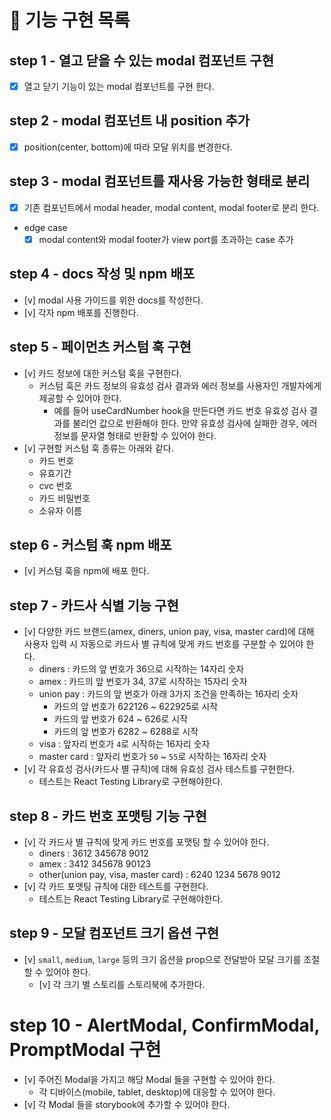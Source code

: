 # 🎯 기능 구현 목록

## step 1 - 열고 닫을 수 있는 modal 컴포넌트 구현

- [x] 열고 닫기 기능이 있는 modal 컴포넌트를 구현 한다.

## step 2 - modal 컴포넌트 내 position 추가

- [x] position(center, bottom)에 따라 모달 위치를 변경한다.

## step 3 - modal 컴포넌트를 재사용 가능한 형태로 분리

- [x] 기존 컴포넌트에서 modal header, modal content, modal footer로 분리 한다.

- edge case
  - [x] modal content와 modal footer가 view port를 초과하는 case 추가

## step 4 - docs 작성 및 npm 배포

- [v] modal 사용 가이드를 위한 docs를 작성한다.
- [v] 각자 npm 배포를 진행한다.

## step 5 - 페이먼츠 커스텀 훅 구현

- [v] 카드 정보에 대한 커스텀 훅을 구현한다.
  - 커스텀 훅은 카드 정보의 유효성 검사 결과와 에러 정보를 사용자인 개발자에게 제공할 수 있어야 한다.
    - 예를 들어 useCardNumber hook을 만든다면 카드 번호 유효성 검사 결과를 불리언 값으로 반환해야 한다. 만약 유효성 검사에 실패한 경우, 에러 정보를 문자열 형태로 반환할 수 있어야 한다.
- [v] 구현할 커스텀 훅 종류는 아래와 같다.
  - 카드 번호
  - 유효기간
  - cvc 번호
  - 카드 비밀번호
  - 소유자 이름

## step 6 - 커스텀 훅 npm 배포

- [v] 커스텀 훅을 npm에 배포 한다.

## step 7 - 카드사 식별 기능 구현

- [v] 다양한 카드 브랜드(amex, diners, union pay, visa, master card)에 대해 사용자 입력 시 자동으로 카드사 별 규칙에 맞게 카드 번호를 구분할 수 있어야 한다.
  - diners : 카드의 앞 번호가 36으로 시작하는 14자리 숫자
  - amex : 카드의 앞 번호가 34, 37로 시작하는 15자리 숫자
  - union pay : 카드의 앞 번호가 아래 3가지 조건을 만족하는 16자리 숫자
    - 카드의 앞 번호가 622126 ~ 622925로 시작
    - 카드의 앞 번호가 624 ~ 626로 시작
    - 카드의 앞 번호가 6282 ~ 6288로 시작
  - visa : 앞자리 번호가 `4`로 시작하는 16자리 숫자
  - master card : 앞자리 번호가 `50` ~ `55`로 시작하는 16자리 숫자
- [v] 각 유효성 검사(카드사 별 규칙)에 대해 유효성 검사 테스트를 구현한다.
  - 테스트는 React Testing Library로 구현해야한다.

## step 8 - 카드 번호 포맷팅 기능 구현

- [v] 각 카드사 별 규칙에 맞게 카드 번호를 포맷팅 할 수 있어야 한다.
  - diners : 3612 345678 9012
  - amex : 3412 345678 90123
  - other(union pay, visa, master card) : 6240 1234 5678 9012
- [v] 각 카드 포맷팅 규칙에 대한 테스트를 구현한다.
  - 테스트는 React Testing Library로 구현해야한다.

## step 9 - 모달 컴포넌트 크기 옵션 구현

- [v] `small`, `medium`, `large` 등의 크기 옵션을 prop으로 전달받아 모달 크기를 조절할 수 있어야 한다.
  - [v] 각 크기 별 스토리를 스토리북에 추가한다.

# step 10 - AlertModal, ConfirmModal, PromptModal 구현

- [v] 주어진 Modal을 가지고 해당 Modal 들을 구현할 수 있어야 한다.
  - 각 디바이스(mobile, tablet, desktop)에 대응할 수 있어야 한다.
- [v] 각 Modal 들을 storybook에 추가할 수 있어야 한다.
